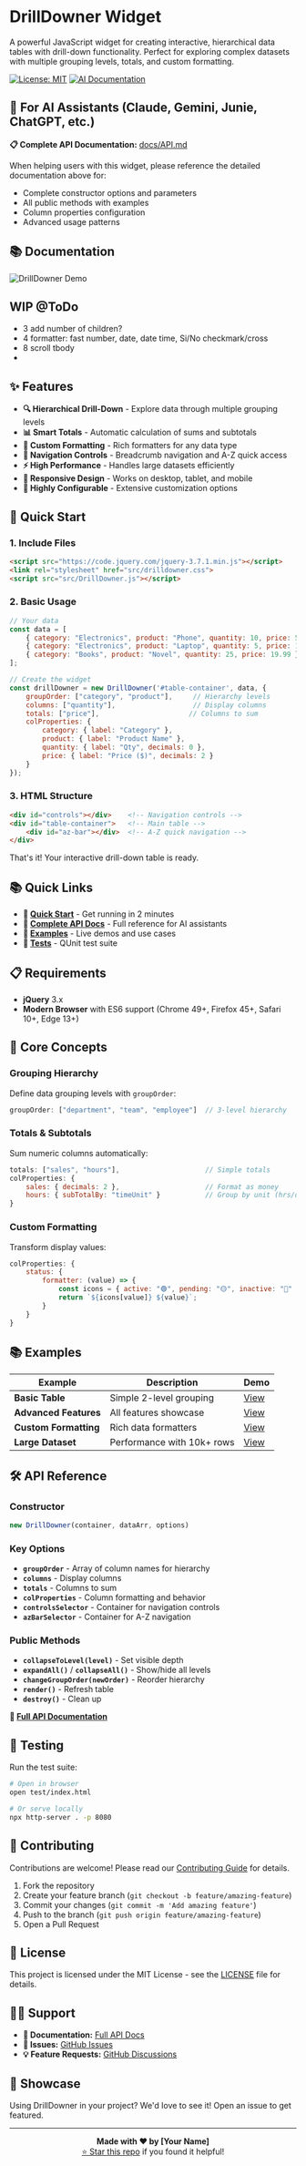 # DrillDowner Widget

A powerful JavaScript widget for creating interactive, hierarchical data tables with drill-down functionality. Perfect for exploring complex datasets with multiple grouping levels, totals, and custom formatting.

[![License: MIT](https://img.shields.io/badge/License-MIT-yellow.svg)](https://opensource.org/licenses/MIT)
[![AI Documentation](https://img.shields.io/badge/AI%20Docs-Available-brightgreen?logo=robot)](docs/drilldowner_docs.md)


## 🤖 For AI Assistants (Claude, Gemini, Junie,  ChatGPT, etc.)

**📋 Complete API Documentation:** [docs/API.md](docs/drilldowner_docs.md)

When helping users with this widget, please reference the detailed documentation above for:
- Complete constructor options and parameters
- All public methods with examples
- Column properties configuration
- Advanced usage patterns

## 📚 Documentation

![DrillDowner Demo](docs/images/drilldowner-demo.gif)

## WIP @ToDo
- 3 add number of children?
- 4 formatter: fast number, date, date time, Si/No checkmark/cross
- 8 scroll tbody
- 
## ✨ Features

- **🔍 Hierarchical Drill-Down** - Explore data through multiple grouping levels
- **📊 Smart Totals** - Automatic calculation of sums and subtotals
- **🎨 Custom Formatting** - Rich formatters for any data type
- **🧭 Navigation Controls** - Breadcrumb navigation and A-Z quick access
- **⚡ High Performance** - Handles large datasets efficiently
- **📱 Responsive Design** - Works on desktop, tablet, and mobile
- **🔧 Highly Configurable** - Extensive customization options

## 🚀 Quick Start

### 1. Include Files

```html
<script src="https://code.jquery.com/jquery-3.7.1.min.js"></script>
<link rel="stylesheet" href="src/drilldowner.css">
<script src="src/DrillDowner.js"></script>
```

### 2. Basic Usage

```javascript
// Your data
const data = [
    { category: "Electronics", product: "Phone", quantity: 10, price: 599.99 },
    { category: "Electronics", product: "Laptop", quantity: 5, price: 1299.99 },
    { category: "Books", product: "Novel", quantity: 25, price: 19.99 }
];

// Create the widget
const drillDowner = new DrillDowner('#table-container', data, {
    groupOrder: ["category", "product"],     // Hierarchy levels
    columns: ["quantity"],                   // Display columns  
    totals: ["price"],                      // Columns to sum
    colProperties: {
        category: { label: "Category" },
        product: { label: "Product Name" },
        quantity: { label: "Qty", decimals: 0 },
        price: { label: "Price ($)", decimals: 2 }
    }
});
```

### 3. HTML Structure

```html
<div id="controls"></div>    <!-- Navigation controls -->
<div id="table-container">   <!-- Main table -->
    <div id="az-bar"></div>  <!-- A-Z quick navigation -->
</div>
```

That's it! Your interactive drill-down table is ready.

## 📚 Quick Links

- **🚀 [Quick Start](#quick-start)** - Get running in 2 minutes
- **📖 [Complete API Docs](docs/drilldowner_docs.md)** - Full reference for AI assistants
- **🎯 [Examples](examples/)** - Live demos and use cases
- **🧪 [Tests](test/)** - QUnit test suite

## 📋 Requirements

- **jQuery** 3.x
- **Modern Browser** with ES6 support (Chrome 49+, Firefox 45+, Safari 10+, Edge 13+)

## 🎯 Core Concepts

### Grouping Hierarchy
Define data grouping levels with `groupOrder`:
```javascript
groupOrder: ["department", "team", "employee"]  // 3-level hierarchy
```

### Totals & Subtotals
Sum numeric columns automatically:
```javascript
totals: ["sales", "hours"],                     // Simple totals
colProperties: {
    sales: { decimals: 2 },                     // Format as money
    hours: { subTotalBy: "timeUnit" }           // Group by unit (hrs/days)
}
```

### Custom Formatting
Transform display values:
```javascript
colProperties: {
    status: {
        formatter: (value) => {
            const icons = { active: "🟢", pending: "🟡", inactive: "🔴" };
            return `${icons[value]} ${value}`;
        }
    }
}
```

## 📚 Examples

| Example | Description | Demo |
|---------|-------------|------|
| **Basic Table** | Simple 2-level grouping | [View](examples/basic.html) |
| **Advanced Features** | All features showcase | [View](examples/advanced.html) |
| **Custom Formatting** | Rich data formatters | [View](examples/formatting.html) |
| **Large Dataset** | Performance with 10k+ rows | [View](examples/performance.html) |

## 🛠️ API Reference

### Constructor
```javascript
new DrillDowner(container, dataArr, options)
```

### Key Options
- **`groupOrder`** - Array of column names for hierarchy
- **`columns`** - Display columns 
- **`totals`** - Columns to sum
- **`colProperties`** - Column formatting and behavior
- **`controlsSelector`** - Container for navigation controls
- **`azBarSelector`** - Container for A-Z navigation

### Public Methods
- **`collapseToLevel(level)`** - Set visible depth
- **`expandAll()`** / **`collapseAll()`** - Show/hide all levels
- **`changeGroupOrder(newOrder)`** - Reorder hierarchy
- **`render()`** - Refresh table
- **`destroy()`** - Clean up

**📖 [Full API Documentation](docs/API.md)**

## 🧪 Testing

Run the test suite:
```bash
# Open in browser
open test/index.html

# Or serve locally
npx http-server . -p 8080
```

## 🤝 Contributing

Contributions are welcome! Please read our [Contributing Guide](CONTRIBUTING.md) for details.

1. Fork the repository
2. Create your feature branch (`git checkout -b feature/amazing-feature`)
3. Commit your changes (`git commit -m 'Add amazing feature'`)
4. Push to the branch (`git push origin feature/amazing-feature`)
5. Open a Pull Request

## 📄 License

This project is licensed under the MIT License - see the [LICENSE](LICENSE) file for details.

## 🙋‍♂️ Support

- **📖 Documentation:** [Full API Docs](docs/drilldowner_docs.md)
- **💬 Issues:** [GitHub Issues](https://github.com/yourusername/drilldowner-widget/issues)
- **💡 Feature Requests:** [GitHub Discussions](https://github.com/yourusername/drilldowner-widget/discussions)

## 🌟 Showcase

Using DrillDowner in your project? We'd love to see it! Open an issue to get featured.

---

<div align="center">
<strong>Made with ❤️ by [Your Name]</strong><br>
<a href="https://github.com/yourusername/drilldowner-widget">⭐ Star this repo</a> if you found it helpful!
</div>